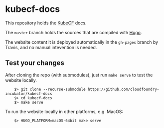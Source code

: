 # kubecf-docs


This repository holds the [KubeCF](https://github.com/cloudfoundry-incubator/kubecf) docs.

The `master` branch holds the sources that are compiled with [Hugo](https://gohugo.io/).

The website content it is deployed automatically in the `gh-pages` branch by Travis, and no manual intevention is needed.

## Test your changes

After cloning the repo (with submodules), just run `make serve` to test the website locally.

```
    $> git clone --recurse-submodule https://github.com/cloudfoundry-incubator/kubecf-docs
    $> cd kubecf-docs
    $> make serve
```

To run the website locally in other platforms, e.g. MacOS:

```
    $> HUGO_PLATFORM=macOS-64bit make serve
```
